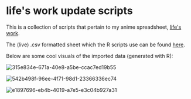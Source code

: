 # life's work update scripts

This is a collection of scripts that pertain to my anime spreadsheet, [life's work](https://docs.google.com/spreadsheets/d/1MCPi0GCz_YrLal50ey09ZvOqXGf8FH23XMC1TeP2etA/edit?gid=1243461176#gid=1243461176).

The (live) .csv formatted sheet which the R scripts use can be found [here](https://docs.google.com/spreadsheets/d/1MCPi0GCz_YrLal50ey09ZvOqXGf8FH23XMC1TeP2etA/edit#gid=618528452).

Below are some cool visuals of the imported data (generated with R):

![315e834e-671a-40e8-a5be-ccac7ed19b55](https://github.com/kathirmeyyappan/list-update-scripts/assets/71161498/9dc4acb2-178d-49f6-8596-3dbb32c4ba78)

![542b498f-96ee-4f71-98d1-23366336ec74](https://github.com/kathirmeyyappan/list-update-scripts/assets/71161498/4bdf6a91-a4d2-482d-8da5-24d29c99d81e)

![e1897696-eb4b-4019-a7e5-e3c04b927a31](https://github.com/kathirmeyyappan/list-update-scripts/assets/71161498/4780728e-9702-4beb-9342-5c8d174213ae)
